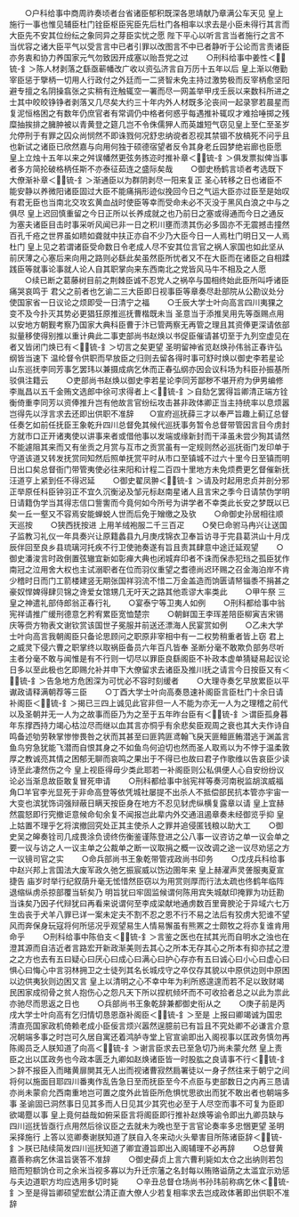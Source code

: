 <!-- { "loadSidebar": true } -->
　　○户科给事中商周祚奏顷者台省诸臣郁积既深各思靖献乃章满公车天见  皇上施行一事也惟见辅臣杜门铨臣枢臣宪臣先后杜门各相率以求去是小臣未得行其言而大臣先不安其位纷纭之象同异之芽臣实忧之愿  陛下平心以听言言当者施行之言不当优容之诸大臣平气以受言言中已者引罪以改图言不中已者静听于公论而言责诸臣亦务衷和协力养国家元气勿致因开成塞以贻吾党之过
　　○刑科给事中姜性＜锍-釒＞陈人材剥落之繇亟蕲幡改广收以资弘济言自万历十五年以后  皇上渐以倦勤宰臣惩于擥柄一切用人行政付之外廷而一二贤智未免主持过激势极而反宰柄愈坚阳避专擅之名阴操翕张之实稍有迕触辄空一署而尽一网盖举甲戌壬辰以来数科所进之士其中皎皎铮铮者剥落又几尽矣大约三十年内外人材既多沦丧间一起录寥若晨星而复泥恒格困之有数年仍庶官者有常调仍中格者何惑乎每遇推补辄叹才难拾唾掷之残糜抽挨排之臃肿被以青黄登之筵几岂不令侏儒狎人而英雄短气窃见皇上至仁至圣岁允停刑于有罪之囚众尚悯然不即诛戮何况舒忠纳谠者忍视其禁锢不放槁死不问乎且也新试之诸臣已欣然嘉与向用何独于硕德宿望者反令其身老丘园梦绝岩廊也臣愿  皇上立烛十五年以来之舛误幡然更弦务拣迩时推补章＜锍-釒＞俱发票拟俾当事者多方简抡破格柄任斯不亦泰征茹连之盛际矣哉
　　○御史杨鹤言顷者考选既下大僚渐补章＜锍-釒＞渐通臣以为群阴剥尽一阳来复正  圣心转移之日也诸臣不能安静以养微阳诸臣固过大臣不能痛捐形迹似挽回今日之气运大臣亦过臣至是始叹有君无臣也当南北交攻玄黄血战时使臣等幸而受命未必不灭没于黑风白浪之中与之俱尽  皇上迟回慎重留之今日正所以长养成就之也乃前日之塞或得通而今日之通反为塞夫诸臣目击时事采听风闻已非一日之积川壅而溃其伤必多固亦不无震撼击撞然百孔千疮之世界虽如瞆如聋就中扶正亦自不少乃大臣今日一人焉杜门明日又一人焉杜门  皇上见之若谓诸臣受命数日令老成人尽不安其位言官之祸人家国也如此坚从前厌薄之心塞后来向用之路则必繇此矣虽然臣所忧者又不在大臣而在诸臣之自相蹂践臣等就事论事就人论人自其职掌向来东西南北之党皆风马牛不相及之人愿
　　○续已断之葛藤树目前之荆棘臣诚不忍党人之祸卒与国相终始此臣所叫呼诸臣痛哭哀鸣于  君父之前者也乞谕二三大臣即日视事臣等章奏尽赴部院从公勘议处分使国家省一日议论之烦即受一日清宁之福
　　○壬辰大学士叶向高言四川夷猓之变不及今扑灭其势必更猖狂原推巡抚曹楷既未当  圣意当于添推吴用先等亟赐点用以安地方朝觐考察乃国家大典科臣曹于汴已管两察无再管之理且其资俸更深请依部拟量移使得别推以重计典此二事吏部尚书赵焕以书促臣催请甚切至于九列空虚见在者又皆闭门焕已有＜锍-釒＞切言之矣更望  圣明留神省览赵焕孙伟翁正春许弘纲皆当速下  温纶督令供职而早放臣之归则去留各得时事可舒时焕以御史李若星论山东巡抚李同芳事乞罢玮以兼摄成病乞休而正春弘纲亦因会议科场为科臣孙振基所驳俱注籍云
　　○吏部尚书赵焕以御史李若星论李同芳鄙秽不堪开府为伊男编修李胤昌以五千金贿文选郎中徐可求得者上＜锍-釒＞自劾乞罢得旨卿清正端方铨衡倚重李同芳以资俸推升岂有他故言官纷纭攻击甚非政体卿正当主持统率以息烦嚣岂得先以浮言求去还即出供职不准辞　　○宣府巡抚薛三才以奉严旨趣上蓟辽总督任奏乞如前任抚臣王象乾升四川总督免其候代巡抚事务暂令总督带管因言目今虏封方就市口正开诸夷使以讲事来者或借他事以发端或缘新封而干泽虽未尝少狥其请然不能遽阻其来而又有坐贡之月赏与互市之贡赏虽有一定规则然必巡抚衙门发印单于守道该道又转发抚赏同知然后照单抚赏平时从市口至镇城不过六十里今日至镇而明日出口矣总督衙门带管夷使必往来阳和计程二百四十里地方未免烦费更乞督催新抚汪道亨上紧到任不得迟延
　　○御史翟凤翀＜锍-釒＞请及时起用忠贞并剖分邪正举原任科臣钟羽正不宜久沉衡泌及邹元标赵南星诸人且言宋之季今日请禁伪学明日请籍伪学当其得志信口訾讆而今竟何如今所号为讲学者不幸类此长安之梦既以已矣一丘一壑又不容焉安能蝉蜕人世而后免于矰缴之及欤
　　○命御史孙居相往顺天巡按
　　○狭西抚按进  上用羊绒袍服二千三百疋
　　○癸巳命驸马冉兴让送国子监教习礼仪一年具奏兴让原籍蠡县九月庚戌锦衣卫奉旨访寻于完县葛洪山十月戊辰伴回至良乡县琉璃河托疾不行卫使驰奏遂有旨且责其肆意中途迁延观望
　　○御史潘浚言时政倒置弦辙宜新如彰瘅大典也闭城弃印者不诛而保赤犯珰之孤臣犹作南冠之泣用舍大权也主试溺职者在位而羽仪重望之耆德尚迟环赐之召金海泊岸不肯少稽时日而门工箭楼建竖无期张国祥羽流不惜二万金盖造而饷匮请帑锱黍不捐甚之豪奴悍婢得肆贝锦之谗爱女馆甥几无吁天之路其他乖谬大率类此
　　○甲午祭  三皇之神遣礼部侍郎翁正春行礼
　　○宴泰宁等卫夷人如例
　　○刑科都给事中翁宪祥请推广缓刑德意乞矜宥累臣宽恤楚宗
　　○朝鲜国王李珲差陪臣柳寅吉宋锡庆等赍方物表文谢钦赏该国世子冕服并前送还漂海人民宴赏如例
　　○乙未大学士叶向高言我朝阁臣只备论思顾问之职原非宰相中有一二权势稍重者皆上窃  君上之威灵下侵六曹之职掌终以取祸臣备员六年百凡皆奉  圣断分毫不敢欺负部务尽听主者分毫不敢与闻惟是有不行则一切尽以罪臣良繇阁臣不补政本虚单猜疑易起议论日多以至此极也乞即赐允补并申下大僚留求去诸臣及推川抚之请言今日按臣又有＜锍-釒＞告急地方危困深为可忧必不容时刻缓者
　　○大理寺奏乞早放累臣以平谳政请释满朝荐等三臣
　　○丁酉大学士叶向高奏恳速补阁臣言臣杜门十余日请补阁臣＜锍-釒＞揭已三四上诚见此官非但一人不能为亦无一人为之理稽之前代以及圣朝并无一人为之故事而臣乃为之至于五年昨台臣有＜锍-釒＞谓臣孤身暮年东撑西持力竭心枯泣尽而继以血其言亦恫乎有余悲矣臣观周之衰也其大夫作诗自鸣备述劬劳鞅掌惨惨畏咎之状而其甚至曰匪鹑匪鸢翰飞戾天匪鳣匪鲔潜逃于渊盖言鱼鸟穷急犹能飞潜而自恨其身之不如鱼鸟何迫切也然而圣人取焉以为不悖于温柔敦厚之教诚亮其情之困郁无聊而哀鸣之果出于不得已也故曰君子作歌维以告哀臣少读诗至此凄然伤之今  皇上视臣得毋少类此耶若一补阁臣则公私俱便人心自安纷纷议论必当渐息故臣敢复冒死申请
　　○刑科都给事中翁宪祥等奏河南税监胡滨威福角□羊官李光显死于非命高登等依凭城社屡提不出杀人不抵偿部民抗本管亦宇宙一大变也滨犹饰词强辩蔽日瞒天按臣身在地方不忍见豺虎纵横复露章以请  皇上宜赫然震怒即行究撤讵意候命旬余复不闻报岂此辈内外交通沮遏章奏未经御览乎抑  皇上姑置不理乎乞将滨撤回究处正其主使杀人之罪并追侵匿钱粮以助大工
　　○御史吴之皞奏铨司几成畏涂负谤终伤衡鉴谨陈登进之公八事一议咨访之单一议会单之要一议与访之人一议主单之公裁单之断一议取捐之概一议改调之途一议尽劝惩之方一议镜司官之实
　　○命兵部尚书王象乾带管戎政尚书印务
　　○戊戌兵科给事中赵兴邦上言国法大废军政久弛乞振宸威以饬边圉年来  皇上赫濯声灵詟服夷夏宣捷告  庙岁时举行纪叙荫升毫无恡惜然臣窃以为用赏则厚而行法太疏也佟鹤年临阵退缩纵虏杀掠部覆当斩矣乃  明旨犹曰牢固监候谓何陈用宾失城献印掩罪为功廷勘当诛矣乃因子代辩犹曰再看来说谓何至李成梁献地通虏数百里膏腴沦于异域六七万生齿丧于犬羊八罪已详一案未定夫不割不忍之恩不行不易之法后有狡虏大犯谁不望风而奔保身玩寇将何所惩况乎观望易生人情易懈虽有熊罴之士颇牧之将亦复谁肯用命乎
　　○刑科给事中陈伯支＜锍-釒＞言鉴之医也在拭其光而自明水之浊也在澄其源而自洁近者言路宏开新政渐美则去其心之所本无存其心之所本有抑亦拭之澄之之方也去有五曰疑心曰厌心曰成心曰满心曰护心存亦有五曰诚心曰小心曰虚心曰惧心曰悔心中言羽林拥卫之士徒列其名长城戍守之卒仅存其貌以中原供边则中原困以边供夷狄则边困又言  皇上以清明之心不幸中年为利所惑遑遑而若不足以致财竭民困家成彻骨之贫人抱伤心之怨凡天下所以捏杌倾坏而不可收拾者总之以此为祟此亦驰尽而思返之日也
　　○兵部尚书王象乾辞兼都御史衔从之
　　○庚子前是丙戌大学士叶向高有乞归情切恳恩亟补阁臣＜锍-釒＞至是  上报曰卿竭诚为国忠清直亮国家政机倚赖老成小臣佞言烦兴嚣然逞臆前已有旨且不究处卿不必谦言介意况朝端多事之时岂可久居自寓还着鸿胪寺堂上官宣谕即出入阁视事以匡政务慎勿再陈阁员乏人朕知道了向高＜锍-釒＞谢言臣求去已至急切乃尚未蒙允然  皇上责臣之出以匡政务也今政本匮乏九卿如赵焕诸臣皆一时股肱之良请事不行＜锍-釒＞辞不报臣入而睹黄扉閴其无人出而视诸曹寂然扃署徒以一身孑然往来于朝宁之间将何以施面目耶四川番夷作乱告急日至而抚臣至今不点臣与吏部数日之内再三恳请亦尚未蒙俞允西南重地岂可置之度外此皆臣所危惧忧思欲出而犹不敢出者也朝端多事  圣谕固已洞然事日见其多而人日见其少其究也必至于人尽空而事不可复为臣即欲竭蹷以事  皇上竟何益哉如俯采臣言将阁臣即行推补赵焕等谕令即出九卿员缺与四川巡抚皆亟行点用然后徐议臣之去就未为晚也至于言官论奏率多忠悃更望  圣明采择施行  上答以览卿奏谢朕知道了朕自入冬来动火头晕害目所陈诸臣辞＜锍-釒＞朕已陆续简发四川巡抚知道了卿宜遵旨即出入阁辅理不必再辞
　　○总督黄嘉善称病乞休温旨褒答不准辞
　　○御史薛贞上言六曹利毙如太仓之出纳则若包赔而短额饷仓司之余米当视多寡以为升迁宗藩之名封每以贿赂谥荫之太滥宜示劝惩与夫边道职方均应选用多切时毙
　　○辛丑总督仓场尚书孙玮前称病乞休＜锍-釒＞至是得旨卿硕望宏猷公清正直大僚人少若复相率求去岂成政体著即出供职不准辞
